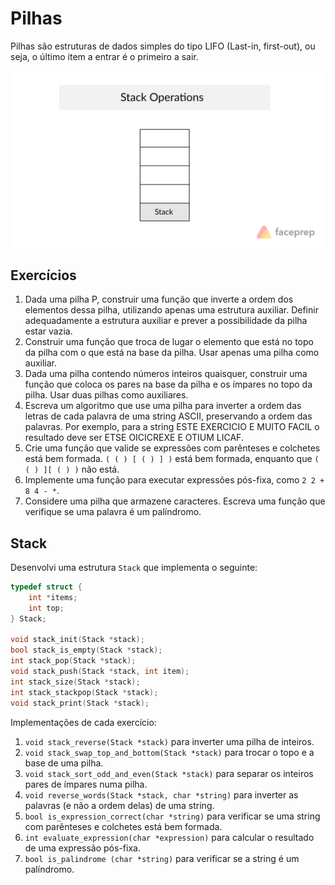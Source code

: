 # Pilhas

Pilhas são estruturas de dados simples do tipo LIFO (Last-in, first-out), ou seja,
o último item a entrar é o primeiro a sair.

![GIF](gif.gif)

## Exercícios

1) Dada uma pilha P, construir uma função que inverte a ordem dos elementos dessa pilha, utilizando apenas uma estrutura auxiliar. Definir adequadamente a estrutura auxiliar e prever a possibilidade da pilha estar vazia.
2) Construir uma função que troca de lugar o elemento que está no topo
   da pilha com o que está na base da pilha. Usar apenas uma pilha como
   auxiliar.
3) Dada uma pilha contendo números inteiros quaisquer, construir uma
   função que coloca os pares na base da pilha e os ímpares no topo da
   pilha. Usar duas pilhas como auxiliares.
4) Escreva um algoritmo que use uma pilha para inverter a ordem das letras de cada palavra de uma string ASCII, preservando a ordem das palavras. Por exemplo, para a string  ESTE EXERCICIO E MUITO FACIL  o resultado deve ser  ETSE OICICREXE E OTIUM LICAF.
5) Crie uma função que valide se expressões com parênteses e colchetes está bem formada. `( ( ) [ ( ) ] )` está bem formada, enquanto que `( ( ) ][ ( ) )` não está.
6) Implemente uma função para executar expressões pós-fixa, como `2 2 + 8 4 - *`.
7) Considere uma pilha que armazene caracteres.  Escreva uma função que verifique se uma palavra é um palíndromo.

## Stack

Desenvolvi uma estrutura `Stack` que implementa o seguinte:

```c
typedef struct {
	int *items;
	int top;
} Stack;

void stack_init(Stack *stack);
bool stack_is_empty(Stack *stack);
int stack_pop(Stack *stack);
void stack_push(Stack *stack, int item);
int stack_size(Stack *stack);
int stack_stackpop(Stack *stack);
void stack_print(Stack *stack);
```

Implementações de cada exercício:

1) `void stack_reverse(Stack *stack)` para inverter uma pilha de inteiros.
2) `void stack_swap_top_and_bottom(Stack *stack)` para trocar o topo e a base de uma pilha.
3) `void stack_sort_odd_and_even(Stack *stack)` para separar os inteiros pares de ímpares numa pilha.
4) `void reverse_words(Stack *stack, char *string)` para inverter as palavras (e não a ordem delas) de uma string.
5) `bool is_expression_correct(char *string)` para verificar se uma string com parênteses e colchetes está bem formada.
6) `int evaluate_expression(char *expression)` para calcular o resultado de uma expressão pós-fixa.
7) `bool is_palindrome (char *string)` para verificar se a string é um palíndromo.

